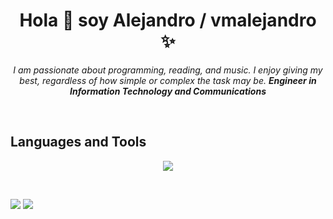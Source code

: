 <h1 align="center">Hola 👋  soy Alejandro / vmalejandro ✨ </h1> 

<p align="center">
  <em>
    I am passionate about programming, reading, and music. I enjoy giving my best, regardless of how simple or complex the task may be.
    <b>Engineer in Information Technology and Communications </b>
  </em> 
</p>

<br>

<h2>Languages and Tools</h2>
<p align="center">
  <a href="https://skillicons.dev">
    <img src="https://skillicons.dev/icons?i=js,py,java,css,gcp,nodejs,dart,docker,linux,postman,tailwind,bootstrap,bash,git,github,npm,flutter,react,angular,django,sqlite,mongodb,firebase,mysql,androidstudio,arduino,ae,ps&perline=12"/>
  </a>
</p>

<br>

  ![](https://github-readme-stats.vercel.app/api?username=alejandroavm&theme=shadow_blue&hide_border=false&include_all_commits=false&count_private=false)
  ![](https://github-readme-streak-stats.herokuapp.com/?user=alejandroavm&theme=shadow_blue&hide_border=false)
